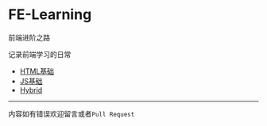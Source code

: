 # FE-Learning

前端进阶之路

记录前端学习的日常

- [HTML基础](/HTML基础.md)
- [JS基础](/JS基础.md)
- [Hybrid](https://github.com/TenderQ/FE-Learning/blob/master/Hybrid.md)

---
内容如有错误欢迎留言或者`Pull Request`